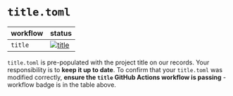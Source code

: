 # `title.toml`

| workflow | status |
| - | - |
| `title` | [![title](https://github.com/ese-msc-2023/irp-td323/actions/workflows/title.yml/badge.svg)](https://github.com/ese-msc-2023/irp-td323/actions/workflows/title.yml) |

`title.toml` is pre-populated with the project title on our records. Your responsibility is to **keep it up to date**. To confirm that your `title.toml` was modified correctly, **ensure the `title` GitHub Actions workflow is passing** - workflow badge is in the table above.

